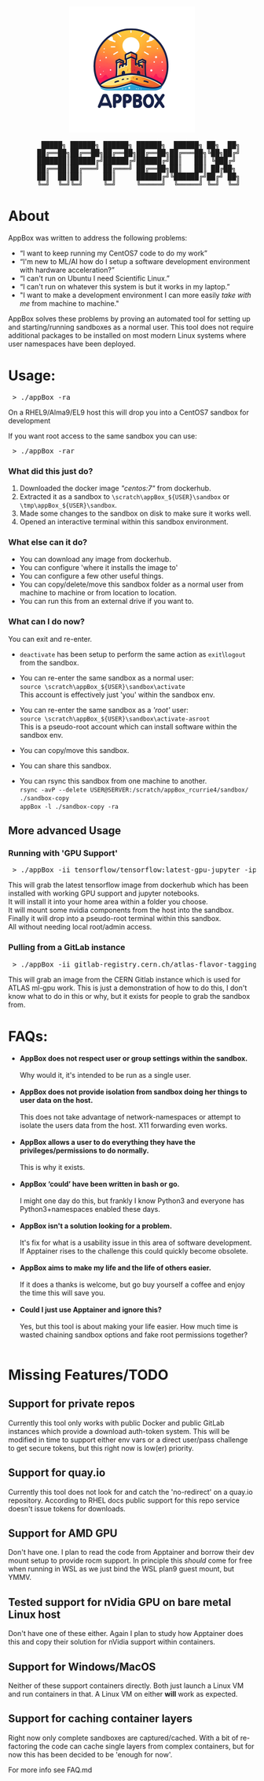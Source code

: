 
<div style="text-align: center;">
<img src="https://raw.githubusercontent.com/gridpp-Edi/appBox/master/logo.png?raw=true" width=256> 
</div>

<pre>
        █████╗ ██████╗ ██████╗ ██████╗  ██████╗ ██╗  ██╗
       ██╔══██╗██╔══██╗██╔══██╗██╔══██╗██╔═══██╗╚██╗██╔╝
       ███████║██████╔╝██████╔╝██████╔╝██║   ██║ ╚███╔╝ 
       ██╔══██║██╔═══╝ ██╔═══╝ ██╔══██╗██║   ██║ ██╔██╗ 
       ██║  ██║██║     ██║     ██████╔╝╚██████╔╝██╔╝ ██╗
       ╚═╝  ╚═╝╚═╝     ╚═╝     ╚═════╝  ╚═════╝ ╚═╝  ╚═╝
</pre>



# About

AppBox was written to address the following problems:

- “I want to keep running my CentOS7 code to do my work”
- “I'm new to ML/AI how do I setup a software development environment with hardware acceleration?”
- “I can't run on Ubuntu I need Scientific Linux.”
- “I can't run on whatever this system is but it works in my laptop.”
- "I want to make a development environment I can more easily _take with me_ from machine to machine."

AppBox solves these problems by proving an automated tool for setting up and starting/running sandboxes as a normal user.
This tool does not require additional packages to be installed on most modern Linux systems where user namespaces have been deployed.


# Usage:

<pre> > ./appBox -ra
</pre>

On a RHEL9/Alma9/EL9 host this will drop you into a CentOS7 sandbox for development

If you want root access to the same sandbox you can use:

<pre> > ./appBox -rar
</pre>

### What did this just do?

1. Downloaded the docker image _"centos:7"_ from dockerhub.
2. Extracted it as a sandbox to `\scratch\appBox_${USER}\sandbox` or `\tmp\appBox_${USER}\sandbox`.
3. Made some changes to the sandbox on disk to make sure it works well.
4. Opened an interactive terminal within this sandbox environment.

### What else can it do?

- You can download any image from dockerhub.
- You can configure 'where it installs the image to'
- You can configure a few other useful things.
- You can copy/delete/move this sandbox folder as a normal user from machine to machine or from location to location.
- You can run this from an external drive if you want to.

### What can I do now?

You can exit and re-enter.

- `deactivate` has been setup to perform the same action as `exit`\\`logout` from the sandbox.

- You can re-enter the same sandbox as a normal user:<br>
 `source \scratch\appBox_${USER}\sandbox\activate`<br>
 This account is effectively just 'you' within the sandbox env.

- You can re-enter the same sandbox as a _'root'_ user:<br>
 `source \scratch\appBox_${USER}\sandbox\activate-asroot`<br>
 This is a pseudo-root account which can install software within the sandbox env.

- You can copy/move this sandbox.
- You can share this sandbox.
- You can rsync this sandbox from one machine to another.<br>
 `rsync -avP --delete USER@SERVER:/scratch/appBox_rcurrie4/sandbox/ ./sandbox-copy`<br>
 `appBox -l ./sandbox-copy -ra`

## More advanced Usage

### Running with 'GPU Support'

<pre> > ./appBox -ii tensorflow/tensorflow:latest-gpu-jupyter -ip $HOME/tf-w-gpu-support -rar -addNV
</pre>

This will grab the latest tensorflow image from dockerhub which has been installed with working GPU support and jupyter notebooks.<br>
It will install it into your home area within a folder you choose.<br>
It will mount some nvidia components from the host into the sandbox.<br>
Finally it will drop into a pseudo-root terminal within this sandbox.<br>
All without needing local root/admin access.

### Pulling from a GitLab instance

<pre> > ./appBox -ii gitlab-registry.cern.ch/atlas-flavor-tagging-tools/training-images/ml-gpu/ml-gpu:latest -ip /scratch/sandboxATLAS -ra
</pre>

This will grab an image from the CERN Gitlab instance which is used for ATLAS ml-gpu work.
This is just a demonstration of how to do this, I don't know what to do in this or why, but it exists for people to grab the sandbox from.

# FAQs:

- **AppBox does not respect user or group settings within the sandbox.**<br><br> Why would it, it's intended to be run as a single user.<br><br>
- **AppBox does not provide isolation from sandbox doing her things to user data on the host.**<br><br> This does not take advantage of network-namespaces or attempt to isolate the users data from the host. X11 forwarding even works.<br><br>
- **AppBox allows a user to do everything they have the privileges/permissions to do normally.**<br><br> This is why it exists.<br><br>
- **AppBox ‘could’ have been written in bash or go.**<br><br> I might one day do this, but frankly I know Python3 and everyone has Python3+namespaces enabled these days.<br><br>
- **AppBox isn't a solution looking for a problem.**<br><br> It's fix for what is a usability issue in this area of software development. If Apptainer rises to the challenge this could quickly become obsolete.<br><br>
- **AppBox aims to make my life and the life of others easier.**<br><br> If it does a thanks is welcome, but go buy yourself a coffee and enjoy the time this will save you.<br><br>
- **Could I just use Apptainer and ignore this?**<br><br> Yes, but this tool is about making your life easier. How much time is wasted chaining sandbox options and fake root permissions together?<br><br>


# Missing Features/TODO


## Support for private repos

Currently this tool only works with public Docker and public GitLab instances which provide a download auth-token system.
This will be modified in time to support either env vars or a direct user/pass challenge to get secure tokens, but this right now is low(er) priority.

## Support for quay.io

Currently this tool does not look for and catch the 'no-redirect' on a quay.io repository. According to RHEL docs public support for this repo service doesn't issue tokens for downloads.

## Support for AMD GPU

Don't have one. I plan to read the code from Apptainer and borrow their dev mount setup to provide rocm support.
In principle this _should_ come for free when running in WSL as we just bind the WSL plan9 guest mount, but YMMV.

## Tested support for nVidia GPU on bare metal Linux host

Don't have one of these either. Again I plan to study how Apptainer does this and copy their solution for nVidia support within containers.

## Support for Windows/MacOS

Neither of these support containers directly. Both just launch a Linux VM and run containers in that. A Linux VM on either **will** work as expected.

## Support for caching container layers

Right now only complete sandboxes are captured/cached.
With a bit of re-factoring the code can cache single layers from complex containers, but for now this has been decided to be 'enough for now'.

For more info see FAQ.md

